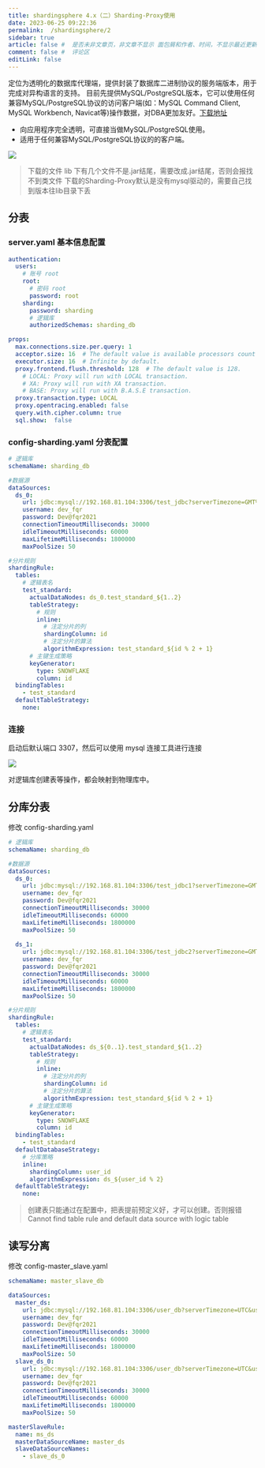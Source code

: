 ```yaml
---
title: shardingsphere 4.x（二）Sharding-Proxy使用
date: 2023-06-25 09:22:36
permalink:  /shardingsphere/2
sidebar: true
article: false #  是否未非文章页，非文章不显示 面包屑和作者、时间，不显示最近更新栏，不会参与到最近更新文章的数据计算中
comment: false #  评论区
editLink: false
---
```


定位为透明化的数据库代理端，提供封装了数据库二进制协议的服务端版本，用于完成对异构语言的支持。 目前先提供MySQL/PostgreSQL版本，它可以使用任何兼容MySQL/PostgreSQL协议的访问客户端(如：MySQL Command Client, MySQL Workbench, Navicat等)操作数据，对DBA更加友好。[下载地址](https://shardingsphere.apache.org/document/legacy/4.x/document/cn/downloads/)
- 向应用程序完全透明，可直接当做MySQL/PostgreSQL使用。
- 适用于任何兼容MySQL/PostgreSQL协议的的客户端。

![](/assets/img/mysqlM/4/img.png)

> 下载的文件 lib 下有几个文件不是.jar结尾，需要改成.jar结尾，否则会报找不到类文件
下载的Sharding-Proxy默认是没有mysql驱动的，需要自己找到版本往lib目录下丢

## 分表
### server.yaml 基本信息配置
```yaml
authentication:
  users:
    # 账号 root
    root:
      # 密码 root
      password: root
    sharding:
      password: sharding
      # 逻辑库
      authorizedSchemas: sharding_db

props:
  max.connections.size.per.query: 1
  acceptor.size: 16  # The default value is available processors count * 2.
  executor.size: 16  # Infinite by default.
  proxy.frontend.flush.threshold: 128  # The default value is 128.
    # LOCAL: Proxy will run with LOCAL transaction.
    # XA: Proxy will run with XA transaction.
    # BASE: Proxy will run with B.A.S.E transaction.
  proxy.transaction.type: LOCAL
  proxy.opentracing.enabled: false
  query.with.cipher.column: true
  sql.show:  false
```
### config-sharding.yaml 分表配置
```yaml
# 逻辑库
schemaName: sharding_db

#数据源
dataSources:
  ds_0:
    url: jdbc:mysql://192.168.81.104:3306/test_jdbc?serverTimezone=GMT%2B8
    username: dev_fqr
    password: Dev@fqr2021
    connectionTimeoutMilliseconds: 30000
    idleTimeoutMilliseconds: 60000
    maxLifetimeMilliseconds: 1800000
    maxPoolSize: 50

#分片规则
shardingRule:
  tables:
    # 逻辑表名
    test_standard:
      actualDataNodes: ds_0.test_standard_${1..2}
      tableStrategy:
        # 规则
        inline:
          # 注定分片的列
          shardingColumn: id
          # 注定分片的算法
          algorithmExpression: test_standard_${id % 2 + 1}
      # 主键生成策略
      keyGenerator:
        type: SNOWFLAKE
        column: id
  bindingTables:
    - test_standard
  defaultTableStrategy:
    none:

```
### 连接
启动后默认端口 3307，然后可以使用 mysql 连接工具进行连接

![](/assets/img/mysqlM/4/img_1.png)

对逻辑库创建表等操作，都会映射到物理库中。

## 分库分表
修改 config-sharding.yaml
```yaml
# 逻辑库
schemaName: sharding_db

#数据源
dataSources:
  ds_0:
    url: jdbc:mysql://192.168.81.104:3306/test_jdbc1?serverTimezone=GMT%2B8
    username: dev_fqr
    password: Dev@fqr2021
    connectionTimeoutMilliseconds: 30000
    idleTimeoutMilliseconds: 60000
    maxLifetimeMilliseconds: 1800000
    maxPoolSize: 50
    
  ds_1:
    url: jdbc:mysql://192.168.81.104:3306/test_jdbc2?serverTimezone=GMT%2B8
    username: dev_fqr
    password: Dev@fqr2021
    connectionTimeoutMilliseconds: 30000
    idleTimeoutMilliseconds: 60000
    maxLifetimeMilliseconds: 1800000
    maxPoolSize: 50

#分片规则
shardingRule:
  tables:
    # 逻辑表名
    test_standard:
      actualDataNodes: ds_${0..1}.test_standard_${1..2}
      tableStrategy:
        # 规则
        inline:
          # 注定分片的列
          shardingColumn: id
          # 注定分片的算法
          algorithmExpression: test_standard_${id % 2 + 1}
      # 主键生成策略
      keyGenerator:
        type: SNOWFLAKE
        column: id
  bindingTables:
    - test_standard
  defaultDatabaseStrategy:
    # 分库策略
    inline:
      shardingColumn: user_id
      algorithmExpression: ds_${user_id % 2}
  defaultTableStrategy:
    none:
```
> 创建表只能通过在配置中，把表提前预定义好，才可以创建。否则报错 Cannot find table rule and default data source with logic table

## 读写分离
修改 config-master_slave.yaml
```yaml
schemaName: master_slave_db

dataSources:
  master_ds:
    url: jdbc:mysql://192.168.81.104:3306/user_db?serverTimezone=UTC&useSSL=false
    username: dev_fqr
    password: Dev@fqr2021
    connectionTimeoutMilliseconds: 30000
    idleTimeoutMilliseconds: 60000
    maxLifetimeMilliseconds: 1800000
    maxPoolSize: 50
  slave_ds_0:
    url: jdbc:mysql://192.168.81.104:3306/user_db?serverTimezone=UTC&useSSL=false
    username: dev_fqr
    password: Dev@fqr2021
    connectionTimeoutMilliseconds: 30000
    idleTimeoutMilliseconds: 60000
    maxLifetimeMilliseconds: 1800000
    maxPoolSize: 50

masterSlaveRule:
  name: ms_ds
  masterDataSourceName: master_ds
  slaveDataSourceNames:
    - slave_ds_0
```